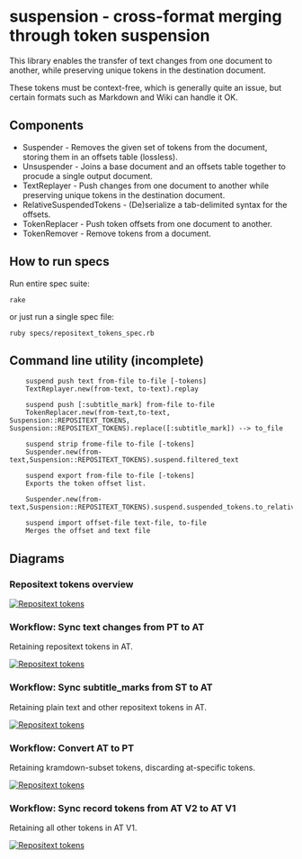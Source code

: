 # suspension - cross-format merging through token suspension

This library enables the transfer of text changes from one document to another,
while preserving unique tokens in the destination document.

These tokens must be context-free, which is generally quite an issue, but certain
formats such as Markdown and Wiki can handle it OK.

## Components

* Suspender - Removes the given set of tokens from the document, storing them in an
  offsets table (lossless).
* Unsuspender - Joins a base document and an offsets table together to procude a
  single output document.
* TextReplayer - Push changes from one document to another while preserving unique
  tokens in the destination document.
* RelativeSuspendedTokens - (De)serialize a tab-delimited syntax for the offsets.
* TokenReplacer - Push token offsets from one document to another.
* TokenRemover - Remove tokens from a document.

## How to run specs

Run entire spec suite:

    rake

or just run a single spec file:

    ruby specs/repositext_tokens_spec.rb


## Command line utility (incomplete)

		suspend push text from-file to-file [-tokens]
		TextReplayer.new(from-text, to-text).replay

		suspend push [:subtitle_mark] from-file to-file
		TokenReplacer.new(from-text,to-text, Suspension::REPOSITEXT_TOKENS, Suspension::REPOSITEXT_TOKENS).replace([:subtitle_mark]) --> to_file

		suspend strip frome-file to-file [-tokens]
		Suspender.new(from-text,Suspension::REPOSITEXT_TOKENS).suspend.filtered_text

		suspend export from-file to-file [-tokens]
		Exports the token offset list.

		Suspender.new(from-text,Suspension::REPOSITEXT_TOKENS).suspend.suspended_tokens.to_relative.serialize

		suspend import offset-file text-file, to-file
		Merges the offset and text file

## Diagrams

### Repositext tokens overview

[![Repositext tokens](https://raw.github.com/imazen/suspension/master/doc/images/rt_tokens.png)](https://raw.github.com/imazen/suspension/master/doc/images/rt_tokens.png)

### Workflow: Sync text changes from PT to AT

Retaining repositext tokens in AT.

[![Repositext tokens](https://raw.github.com/imazen/suspension/master/doc/images/rt_wf_sync_text_changes_from_pt_to_at.png)](https://raw.github.com/imazen/suspension/master/doc/images/rt_wf_sync_text_changes_from_pt_to_at.png)

### Workflow: Sync subtitle_marks from ST to AT

Retaining plain text and other repositext tokens in AT.

[![Repositext tokens](https://raw.github.com/imazen/suspension/master/doc/images/rt_wf_sync_subtitle_marks_from_st_to_at.png)](https://raw.github.com/imazen/suspension/master/doc/images/rt_wf_sync_subtitle_marks_from_st_to_at.png)

### Workflow: Convert AT to PT

Retaining kramdown-subset tokens, discarding at-specific tokens.

[![Repositext tokens](https://raw.github.com/imazen/suspension/master/doc/images/rt_wf_convert_at_to_pt.png)](https://raw.github.com/imazen/suspension/master/doc/images/rt_wf_convert_at_to_pt.png)

### Workflow: Sync record tokens from AT V2 to AT V1

Retaining all other tokens in AT V1.

[![Repositext tokens](https://raw.github.com/imazen/suspension/master/doc/images/rt_wf_sync_record_tokens_from_at_to_at.png)](https://raw.github.com/imazen/suspension/master/doc/images/rt_wf_sync_record_tokens_from_at_to_at.png)
